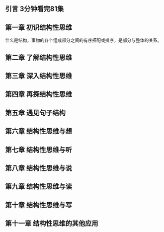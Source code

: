 ## 引言 3分钟看完81集

## 第一章 初识结构性思维

什么是结构，事物的各个组成部分之间的有序搭配或排序，是部分与整体的关系。

## 第二章 了解结构性思维

## 第三章 深入结构性思维

## 第四章 再探结构性思维

## 第五章 遇见句子结构

## 第六章 结构性思维与想

## 第七章 结构性思维与听

## 第八章 结构性思维与说

## 第九章 结构性思维与读

## 第十章 结构性思维与写

## 第十一章 结构性思维的其他应用
